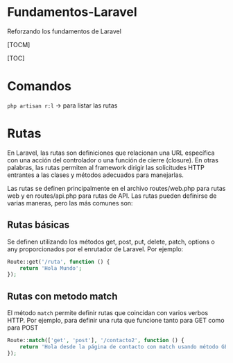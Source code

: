 # Fundamentos-Laravel
Reforzando los fundamentos de Laravel

[TOCM]

[TOC]

# Comandos
`php artisan r:l` -> para listar las rutas

# Rutas
En Laravel, las rutas son definiciones que relacionan una URL específica con una acción del controlador o una función de cierre (closure). En otras palabras, las rutas permiten al framework dirigir las solicitudes HTTP entrantes a las clases y métodos adecuados para manejarlas.

Las rutas se definen principalmente en el archivo routes/web.php para rutas web y en routes/api.php para rutas de API. Las rutas pueden definirse de varias maneras, pero las más comunes son:

## Rutas básicas
Se definen utilizando los métodos get, post, put, delete, patch, options o any proporcionados por el enrutador de Laravel. Por ejemplo:
```php
Route::get('/ruta', function () {
    return 'Hola Mundo';
});
```

## Rutas con metodo match
El método `match` permite definir rutas que coincidan con varios verbos HTTP. Por ejemplo, para definir una ruta que funcione tanto para GET como para POST
```php
Route::match(['get', 'post'], '/contacto2', function () {
    return 'Hola desde la página de contacto con match usando método GET y POST';
});
```